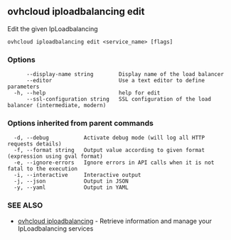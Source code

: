 ## ovhcloud iploadbalancing edit

Edit the given IpLoadbalancing

```
ovhcloud iploadbalancing edit <service_name> [flags]
```

### Options

```
      --display-name string        Display name of the load balancer
      --editor                     Use a text editor to define parameters
  -h, --help                       help for edit
      --ssl-configuration string   SSL configuration of the load balancer (intermediate, modern)
```

### Options inherited from parent commands

```
  -d, --debug           Activate debug mode (will log all HTTP requests details)
  -f, --format string   Output value according to given format (expression using gval format)
  -e, --ignore-errors   Ignore errors in API calls when it is not fatal to the execution
  -i, --interactive     Interactive output
  -j, --json            Output in JSON
  -y, --yaml            Output in YAML
```

### SEE ALSO

* [ovhcloud iploadbalancing](ovhcloud_iploadbalancing.md)	 - Retrieve information and manage your IpLoadbalancing services

